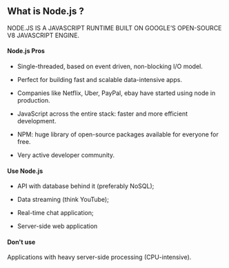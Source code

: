 ## What is Node.js ?

NODE.JS IS A JAVASCRIPT RUNTIME BUILT ON GOOGLE’S OPEN-SOURCE V8 JAVASCRIPT ENGINE.

#### Node.js Pros

- Single-threaded, based on event driven, non-blocking I/O model.

- Perfect for building fast and scalable data-intensive apps.
- Companies like Netflix, Uber, PayPal, ebay have started using node in production.
- JavaScript across the entire stack: faster and more efficient development.
- NPM: huge library of open-source packages available for everyone for free.
- Very active developer community.

#### Use Node.js

- API with database behind it (preferably NoSQL);

- Data streaming (think YouTube);
- Real-time chat application;
- Server-side web application

#### Don't use

Applications with heavy server-side processing
(CPU-intensive).
